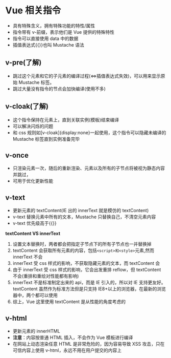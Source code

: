 # Vue 相关指令

- 具有特殊含义，拥有特殊功能的特性/属性
- 指令带有 v-前缀，表示他们是 Vue 提供的特殊特性
- 指令可以直接使用 data 中的数据
- 插值表达式{{}}也叫 Mustache 语法

## v-pre(了解)

- 跳过这个元素和它的子元素的编译过程(<=>插值表达式失效)，可以用来显示原始 Mustache 标签。
- 跳过大量没有指令的节点会加快编译(使用不多)

## v-cloak(了解)

- 这个指令保持在元素上，直到关联实例(模板)结束编译
- 可以解决闪烁的问题
- 和 css 规则如[v-cloak]{display:none}一起使用，这个指令可以隐藏未编译的 Mustache 标签直到实例准备完毕

## v-once

- 只渲染元素一次，随后的重新渲染、元素以及所有的子节点将被视为静态内容并跳过，
- 可用于优化更新性能

## v-text

- 更新元素的 textContent(IE 出的 innerText 就是模仿的 textContent)
- v-text 替换元素中所有的文本，Mustache 只替换自己，不清空元素内容
- v-text 优先级高于{{}}

**textContent VS innerText**

1. 设置文本替换时，两者都会把指定子节点下的所有子节点也一并替换掉
2. textContent 会获取所有元素的内容，包括`<script>和<style>`元素,然而 innerText 不会
3. innerText 受 css 样式的影响，不获取隐藏元素的文本，而 textContent 会
4. 由于 innerText 受 css 样式的影响，它会出发重排 reflow，但 textContent 不会(重排和重绘对性能都有影响)
5. innerText 不是标准制定出来的 api，而是 IE 引入的，所以对 IE 支持更友好。textContent 虽然作为标准方法但是只支持 IE8+以上的浏览器，在最新的浏览器中，两个都可以使用
6. 综上，Vue 这里使用 textContent 是从性能的角度考虑的

## v-html

- 更新元素的 innerHTML
- **注意**：内容按普通 HTML 插入，不会作为 Vue 模板进行编译
- 在网站上动态渲染任意 HTML 是非常危险的，因为容易导致 XSS 攻击，只在可信内容上使用 v-html，永远不用在用户提交的内容上
